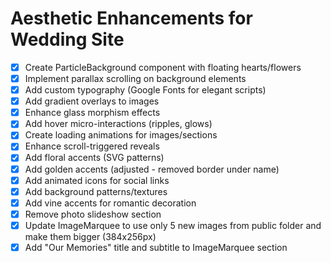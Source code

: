 # Aesthetic Enhancements for Wedding Site

- [x] Create ParticleBackground component with floating hearts/flowers
- [x] Implement parallax scrolling on background elements
- [x] Add custom typography (Google Fonts for elegant scripts)
- [x] Add gradient overlays to images
- [x] Enhance glass morphism effects
- [x] Add hover micro-interactions (ripples, glows)
- [x] Create loading animations for images/sections
- [x] Enhance scroll-triggered reveals
- [x] Add floral accents (SVG patterns)
- [x] Add golden accents (adjusted - removed border under name)
- [x] Add animated icons for social links
- [x] Add background patterns/textures
- [x] Add vine accents for romantic decoration
- [x] Remove photo slideshow section
- [x] Update ImageMarquee to use only 5 new images from public folder and make them bigger (384x256px)
- [x] Add "Our Memories" title and subtitle to ImageMarquee section
